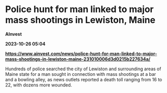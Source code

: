 # Police hunt for man linked to major mass shootings in Lewiston, Maine
**AInvest**

**2023-10-26 05:04**

**https://www.ainvest.com/news/police-hunt-for-man-linked-to-major-mass-shootings-in-lewiston-maine-231010006d3d0215b227634a/**

Hundreds of police searched the city of Lewiston and surrounding areas of Maine state for a man sought in connection with mass shootings at a bar and a bowling alley, as news outlets reported a death toll ranging from 16 to 22, with dozens more wounded.